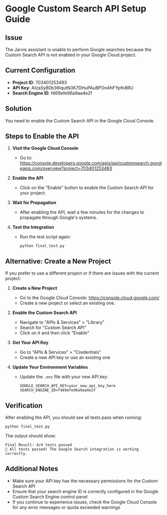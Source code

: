 # Google Custom Search API Setup Guide

## Issue
The Jarvis assistant is unable to perform Google searches because the Custom Search API is not enabled in your Google Cloud project.

## Current Configuration
- **Project ID**: 703401253493
- **API Key**: AIzaSyB0b36lqutN3K7DHuPAuBPOnAhFYpfn8RU
- **Search Engine ID**: f469efe96a9aa4e2f

## Solution
You need to enable the Custom Search API in the Google Cloud Console.

## Steps to Enable the API

1. **Visit the Google Cloud Console**
   - Go to: https://console.developers.google.com/apis/api/customsearch.googleapis.com/overview?project=703401253493

2. **Enable the API**
   - Click on the "Enable" button to enable the Custom Search API for your project.

3. **Wait for Propagation**
   - After enabling the API, wait a few minutes for the changes to propagate through Google's systems.

4. **Test the Integration**
   - Run the test script again:
     ```
     python final_test.py
     ```

## Alternative: Create a New Project

If you prefer to use a different project or if there are issues with the current project:

1. **Create a New Project**
   - Go to the Google Cloud Console: https://console.cloud.google.com/
   - Create a new project or select an existing one.

2. **Enable the Custom Search API**
   - Navigate to "APIs & Services" > "Library"
   - Search for "Custom Search API"
   - Click on it and then click "Enable"

3. **Get Your API Key**
   - Go to "APIs & Services" > "Credentials"
   - Create a new API key or use an existing one

4. **Update Your Environment Variables**
   - Update the `.env` file with your new API key:
     ```
     GOOGLE_SEARCH_API_KEY=your_new_api_key_here
     SEARCH_ENGINE_ID=f469efe96a9aa4e2f
     ```

## Verification

After enabling the API, you should see all tests pass when running:
```
python final_test.py
```

The output should show:
```
Final Result: 4/4 tests passed
🎉 All tests passed! The Google Search integration is working correctly.
```

## Additional Notes

- Make sure your API key has the necessary permissions for the Custom Search API
- Ensure that your search engine ID is correctly configured in the Google Custom Search Engine control panel
- If you continue to experience issues, check the Google Cloud Console for any error messages or quota exceeded warnings
